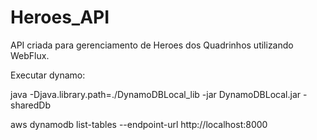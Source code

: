 # Heroes_API

API criada para gerenciamento de Heroes dos Quadrinhos utilizando WebFlux.

Executar dynamo: 

 java -Djava.library.path=./DynamoDBLocal_lib -jar DynamoDBLocal.jar -sharedDb
 
 aws dynamodb list-tables --endpoint-url http://localhost:8000

